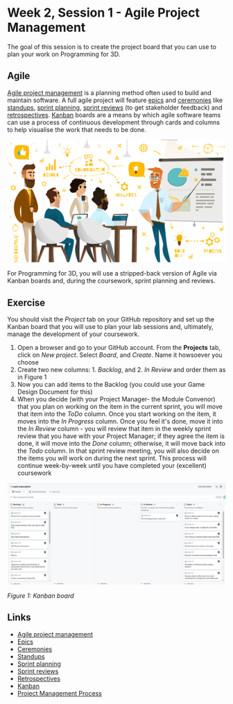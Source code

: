 # Week 2, Session 1 - Agile Project Management

The goal of this session is to create the project board that you can use to plan your work on Programming for 3D.

## Agile

[Agile project management](https://www.atlassian.com/agile/project-management) is a planning method often used to build and maintain software. A full agile project will feature [epics](https://www.atlassian.com/agile/project-management/epics) and [ceremonies](https://www.atlassian.com/agile/scrum/ceremonies) like [standups](https://www.atlassian.com/agile/scrum/standups), [sprint planning](https://www.atlassian.com/agile/scrum/sprint-planning), [sprint reviews](https://www.atlassian.com/agile/scrum/sprint-reviews) (to get stakeholder feedback) and [retrospectives](https://www.atlassian.com/agile/scrum/retrospectives). [Kanban](https://www.atlassian.com/agile/kanban) boards are a means by which agile software teams can use a process of continuous development through cards and columns to help visualise the work that needs to be done.

![project management](./images/what-is-project-management-process-1200x675.png)

For Programming for 3D, you will use a stripped-back version of Agile via Kanban boards and, during the coursework, sprint planning and reviews.

## Exercise

You should visit the _Project_ tab on your GitHub repository and set up the Kanban board that you will use to plan your lab sessions and, ultimately, manage the development of your coursework.

1. Open a browser and go to your GitHub account. From the **Projects** tab, click on _New project_. Select _Board_, and _Create_. Name it howsoever you choose
2. Create two new columns: 1. _Backlog_, and 2. _In Review_ and order them as in Figure 1
3. Now you can add items to the Backlog (you could use your Game Design Document for this)
4. When you decide (with your Project Manager- the Module Convenor) that you plan on working on the item in the current sprint, you will move that item into the _ToDo_ column. Once you start working on the item, it moves into the _In Progress_ column. Once you feel it's done, move it into the _In Review_ column - you will review that item in the weekly sprint review that you have with your Project Manager; if they agree the item is done, it will move into the _Done_ column; otherwise, it will move back into the _Todo_ column. In that sprint review meeting, you will also decide on the items you will work on during the next sprint. This process will continue week-by-week until you have completed your (excellent) coursework

![Kanban board](./images/kanbanBoard.png)

_Figure 1: Kanban board_


## Links

- [Agile project management](https://www.atlassian.com/agile/project-management)
- [Epics](https://www.atlassian.com/agile/project-management/epics)
- [Ceremonies](https://www.atlassian.com/agile/scrum/ceremonies)
- [Standups](https://www.atlassian.com/agile/scrum/standups)
- [Sprint planning](https://www.atlassian.com/agile/scrum/sprint-planning)
- [Sprint reviews](https://www.atlassian.com/agile/scrum/sprint-reviews)
- [Retrospectives](https://www.atlassian.com/agile/scrum/retrospectives)
- [Kanban](https://www.atlassian.com/agile/kanban)
- [Project Management Process](https://getnave.com/blog/project-management-process/)
